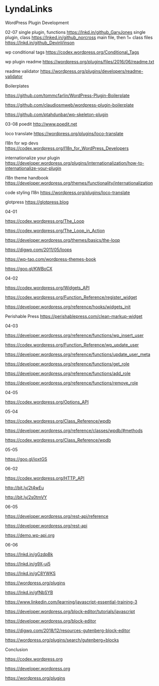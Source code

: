 # LyndaLinks


 WordPress Plugin Development

 02-07
 single plugin, functions
https://lnkd.in/github_GaryJones
 single plugin, class
 https://lnked.in/github_norcross
main file, then 1+ class files
https://lnkd.in/github_DevinVinson

wp conditional tags
https://codex.wordpress.org/Conditional_Tags

wp plugin readme
https://wordpress.org/plugins/files/2016/06/readme.txt

readme validator
https://wordpress.org/plugins/developers/readme-validator

Boilerplates

https://github.com/tommcfarlin/WordPress-Plugin-Boilerplate

https://github.com/claudiosmweb/wordpress-plugin-boilerplate

https://github.com/ptahdunbar/wp-skeleton-plugin

03-08
poedit
http://www.poedit.net

loco translate
https://wordpress.org/plugins/loco-translate

l18n for wp devs
https://codex.wordpress.org/l18n_for_WordPress_Developers

internationalize your plugin
https://developer.wordpress.org/plugins/internationalization/how-to-internationalize-your-plugin

i18n theme handbook
https://developer.wordpress.org/themes/functionality/internationalization

code styling l18n
https://wordpress.org/plugins/loco-translate

glotpress
https://glotpress.blog

04-01

https://codex.wordpress.org/The_Loop

https://codex.wordpress.org/The_Loop_in_Action

https://developer.wordpress.org/themes/basics/the-loop

https://digwp.com/2011/05/loops

https://wp-tao.com/wordpress-themes-book

https://goo.gl/KWBoCX

04-02

https://codex.wordpress.org/Widgets_API

https://codex.wordpress.org/Function_Reference/register_widget

https://developer.wordpress.org/reference/hooks/widgets_init

Perishable Press
https://perishablepress.com/clean-markup-widget

04-03

https://developer.wordpress.org/reference/functions/wp_insert_user

https://codex.wordpress.org/Function_Reference/wp_update_user

https://developer.wordpress.org/reference/functions/update_user_meta

https://developer.wordpress.org/reference/functions/get_role

https://developer.wordpress.org/reference/functions/add_role

https://developer.wordpress.org/reference/functions/remove_role

04-05

https://codex.wordpress.org/Options_API

05-04

https://codex.wordpress.org/Class_Reference/wpdb

https://developer.wordpress.org/reference/classes/wpdb/#methods

https://codex.wordpress.org/Class_Reference/wpdb

05-05

https://goo.gl/ioxtGS

06-02

https://codex.wordpress.org/HTTP_API

http://bit.ly/2t4wEu

http://bit.ly/2s0tmVY

06-05

https://developer.wordpress.org/rest-api/reference

https://developer.wordpress.org/rest-api

https://demo.wp-api.org

06-06

https://lnkd.in/gGzdpBk

https://lnkd.in/g9X-uj5

https://lnkd.in/gC8YWKS

https://wordpress.org/plugins

https://lnkd.in/gfNbSYB

https://www.linkedin.com/learning/javascript-essential-training-3

https://developer.wordpress.org/block-editor/tutorials/javascript

https://developer.wordpress.org/block-editor

https://digwp.com/2018/12/resources-gutenberg-block-editor

https://wordpress.org/plugins/search/gutenberg+blocks

Conclusion

https://codex.wordpress.org

https://developer.wordpress.org

https://wordpress.org/plugins
